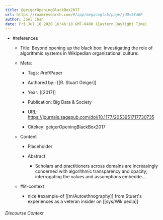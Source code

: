 ```yaml
---
title: @geigerOpeningBlackBox2017
url: https://roamresearch.com/#/app/megacoglab/page/jdDv5YaBP
author: Joel Chan
date: Fri Jul 10 2020 16:46:18 GMT-0400 (Eastern Daylight Time)
---
```


- #references

    - Title: Beyond opening up the black box: Investigating the role of algorithmic systems in Wikipedian organizational culture:

    - Meta:

        - Tags: #ref/Paper

        - Authored by::  [[R. Stuart Geiger]]

        - Year: [[2017]]

        - Publication: Big Data \& Society

        - URL: https://journals.sagepub.com/doi/10.1177/2053951717730735

        - Citekey: geigerOpeningBlackBox2017

    - Content

        - Placeholder

        - Abstract

            - Scholars and practitioners across domains are increasingly concerned with algorithmic transparency and opacity, interrogating the values and assumptions embedde...

    - #lit-context

        - nice #example-of [[m/Autoethnography]] from Stuart's experiences as a veteran insider on [[sys/Wikipedia]]

###### Discourse Context


